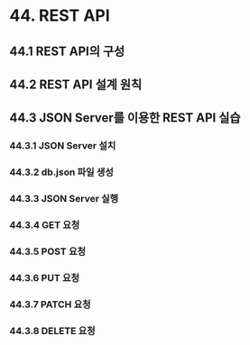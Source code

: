 # 44. REST API
## 44.1 REST API의 구성
## 44.2 REST API 설계 원칙
## 44.3 JSON Server를 이용한 REST API 실습
### 44.3.1 JSON Server 설치
### 44.3.2 db.json 파일 생성
### 44.3.3 JSON Server 실행
### 44.3.4 GET 요청
### 44.3.5 POST 요청
### 44.3.6 PUT 요청
### 44.3.7 PATCH 요청
### 44.3.8 DELETE 요청

